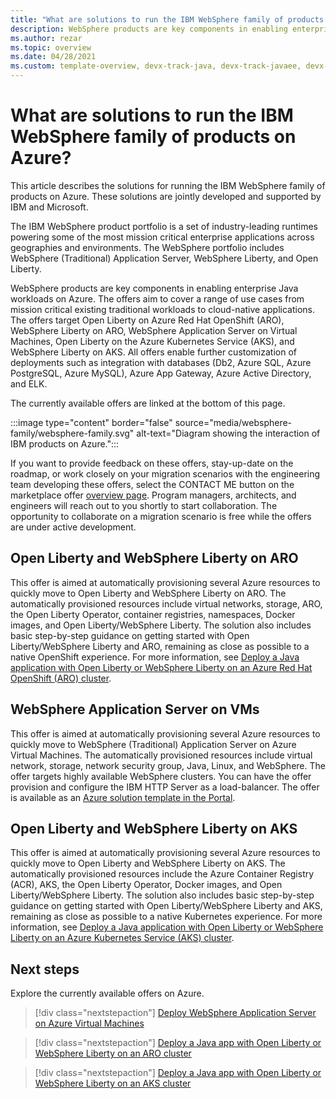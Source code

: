 ```yaml
---
title: "What are solutions to run the IBM WebSphere family of products on Azure"
description: WebSphere products are key components in enabling enterprise Java workloads on Azure. IBM and Microsoft are working on a complete set of jointly developed and supported solutions for the product family.
ms.author: rezar
ms.topic: overview
ms.date: 04/28/2021
ms.custom: template-overview, devx-track-java, devx-track-javaee, devx-track-javaee-was
---
```


# What are solutions to run the IBM WebSphere family of products on Azure?

This article describes the solutions for running the IBM WebSphere family of products on Azure. These solutions are jointly developed and supported by IBM and Microsoft.

The IBM WebSphere product portfolio is a set of industry-leading runtimes powering some of the most mission critical enterprise applications across geographies and environments. The WebSphere portfolio includes WebSphere (Traditional) Application Server, WebSphere Liberty, and Open Liberty.

WebSphere products are key components in enabling enterprise Java workloads on Azure. The offers aim to cover a range of use cases from mission critical existing traditional workloads to cloud-native applications. The offers target Open Liberty on Azure Red Hat OpenShift (ARO), WebSphere Liberty on ARO, WebSphere Application Server on Virtual Machines, Open Liberty on the Azure Kubernetes Service (AKS), and WebSphere Liberty on AKS. All offers enable further customization of deployments such as integration with databases (Db2, Azure SQL, Azure PostgreSQL, Azure MySQL), Azure App Gateway, Azure Active Directory, and ELK.

The currently available offers are linked at the bottom of this page.

:::image type="content" border="false" source="media/websphere-family/websphere-family.svg" alt-text="Diagram showing the interaction of IBM products on Azure.":::

If you want to provide feedback on these offers, stay-up-date on the roadmap, or work closely on your migration scenarios with the engineering team developing these offers, select the CONTACT ME button on the marketplace offer [overview page](https://azuremarketplace.microsoft.com/marketplace/apps/ibm-usa-ny-armonk-hq-6275750-ibmcloud-aiops.2021-02-17_websphere_offerings_contact_me?tab=Overview). Program managers, architects, and engineers will reach out to you shortly to start collaboration. The opportunity to collaborate on a migration scenario is free while the offers are under active development.

## Open Liberty and WebSphere Liberty on ARO

This offer is aimed at automatically provisioning several Azure resources to quickly move to Open Liberty and WebSphere Liberty on ARO. The automatically provisioned resources include virtual networks, storage, ARO, the Open Liberty Operator, container registries, namespaces, Docker images, and Open Liberty/WebSphere Liberty. The solution also includes basic step-by-step guidance on getting started with Open Liberty/WebSphere Liberty and ARO, remaining as close as possible to a native OpenShift experience. For more information, see [Deploy a Java application with Open Liberty or WebSphere Liberty on an Azure Red Hat OpenShift (ARO) cluster](/azure/openshift/howto-deploy-java-liberty-app).

## WebSphere Application Server on VMs

This offer is aimed at automatically provisioning several Azure resources to quickly move to WebSphere (Traditional) Application Server on Azure Virtual Machines. The automatically provisioned resources include virtual network, storage, network security group, Java, Linux, and WebSphere. The offer targets highly available WebSphere clusters. You can have the offer provision and configure the IBM HTTP Server as a load-balancer. The offer is available as an [Azure solution template in the Portal](https://portal.azure.com/#create/ibm-usa-ny-armonk-hq-6275750-ibmcloud-aiops.2021-04-08-twas-clustercluster).

## Open Liberty and WebSphere Liberty on AKS

This offer is aimed at automatically provisioning several Azure resources to quickly move to Open Liberty and WebSphere Liberty on AKS. The automatically provisioned resources include the Azure Container Registry (ACR), AKS, the Open Liberty Operator, Docker images, and Open Liberty/WebSphere Liberty. The solution also includes basic step-by-step guidance on getting started with Open Liberty/WebSphere Liberty and AKS, remaining as close as possible to a native Kubernetes experience. For more information, see [Deploy a Java application with Open Liberty or WebSphere Liberty on an Azure Kubernetes Service (AKS) cluster](/azure/aks/howto-deploy-java-liberty-app).

## Next steps

Explore the currently available offers on Azure.

> [!div class="nextstepaction"]
> [Deploy WebSphere Application Server on Azure Virtual Machines](https://portal.azure.com/#create/ibm-usa-ny-armonk-hq-6275750-ibmcloud-aiops.2021-04-08-twas-clustercluster)

> [!div class="nextstepaction"]
> [Deploy a Java app with Open Liberty or WebSphere Liberty on an ARO cluster](/azure/openshift/howto-deploy-java-liberty-app)

> [!div class="nextstepaction"]
> [Deploy a Java app with Open Liberty or WebSphere Liberty on an AKS cluster](/azure/aks/howto-deploy-java-liberty-app)
